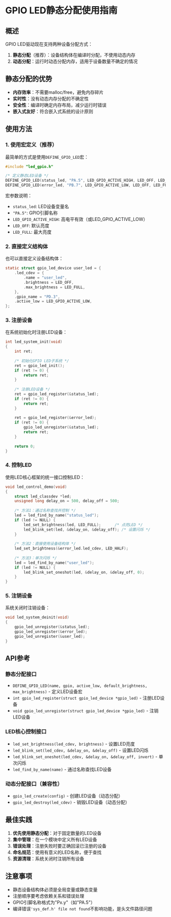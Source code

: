 # GPIO LED静态分配使用指南

## 概述

GPIO LED驱动现在支持两种设备分配方式：
1. **静态分配**（推荐）：设备结构体在编译时分配，不使用动态内存
2. **动态分配**：运行时动态分配内存，适用于设备数量不确定的情况

## 静态分配的优势

- **内存效率**：不需要malloc/free，避免内存碎片
- **实时性**：没有动态内存分配的不确定性
- **安全性**：编译时确定内存布局，减少运行时错误
- **嵌入式友好**：符合嵌入式系统的设计原则

## 使用方法

### 1. 使用宏定义（推荐）

最简单的方式是使用`DEFINE_GPIO_LED`宏：

```c
#include "led_gpio.h"

/* 定义静态LED设备 */
DEFINE_GPIO_LED(status_led, "PA.5", LED_GPIO_ACTIVE_HIGH, LED_OFF, LED_FULL);
DEFINE_GPIO_LED(error_led, "PB.7", LED_GPIO_ACTIVE_LOW, LED_OFF, LED_FULL);
```

宏参数说明：
- `status_led`: LED设备变量名
- `"PA.5"`: GPIO引脚名称
- `LED_GPIO_ACTIVE_HIGH`: 高电平有效（或LED_GPIO_ACTIVE_LOW）
- `LED_OFF`: 默认亮度
- `LED_FULL`: 最大亮度

### 2. 直接定义结构体

也可以直接定义设备结构体：

```c
static struct gpio_led_device user_led = {
    .led_cdev = {
        .name = "user_led",
        .brightness = LED_OFF,
        .max_brightness = LED_FULL,
    },
    .gpio_name = "PD.3",
    .active_low = LED_GPIO_ACTIVE_LOW,
};
```

### 3. 注册设备

在系统初始化时注册LED设备：

```c
int led_system_init(void)
{
    int ret;
    
    /* 初始化GPIO LED子系统 */
    ret = gpio_led_init();
    if (ret != 0) {
        return ret;
    }
    
    /* 注册LED设备 */
    ret = gpio_led_register(&status_led);
    if (ret != 0) {
        return ret;
    }
    
    ret = gpio_led_register(&error_led);
    if (ret != 0) {
        gpio_led_unregister(&status_led);
        return ret;
    }
    
    return 0;
}
```

### 4. 控制LED

使用LED核心框架的统一接口控制LED：

```c
void led_control_demo(void)
{
    struct led_classdev *led;
    unsigned long delay_on = 500, delay_off = 500;
    
    /* 方法1：通过名称查找并控制 */
    led = led_find_by_name("status_led");
    if (led != NULL) {
        led_set_brightness(led, LED_FULL);      /* 点亮LED */
        led_blink_set(led, &delay_on, &delay_off); /* 设置闪烁 */
    }
    
    /* 方法2：直接使用设备结构体 */
    led_set_brightness(&error_led.led_cdev, LED_HALF);
    
    /* 方法3：单次闪烁 */
    led = led_find_by_name("user_led");
    if (led != NULL) {
        led_blink_set_oneshot(led, &delay_on, &delay_off, 0);
    }
}
```

### 5. 注销设备

系统关闭时注销设备：

```c
void led_system_deinit(void)
{
    gpio_led_unregister(&status_led);
    gpio_led_unregister(&error_led);
    gpio_led_unregister(&user_led);
}
```

## API参考

### 静态分配接口

- `DEFINE_GPIO_LED(name, gpio, active_low, default_brightness, max_brightness)` - 定义LED设备宏
- `int gpio_led_register(struct gpio_led_device *gpio_led)` - 注册LED设备
- `void gpio_led_unregister(struct gpio_led_device *gpio_led)` - 注销LED设备

### LED核心控制接口

- `led_set_brightness(led_cdev, brightness)` - 设置LED亮度
- `led_blink_set(led_cdev, &delay_on, &delay_off)` - 设置LED闪烁
- `led_blink_set_oneshot(led_cdev, &delay_on, &delay_off, invert)` - 单次闪烁
- `led_find_by_name(name)` - 通过名称查找LED设备

### 动态分配接口（兼容性）

- `gpio_led_create(config)` - 创建LED设备（动态分配）
- `gpio_led_destroy(led_cdev)` - 销毁LED设备（动态分配）

## 最佳实践

1. **优先使用静态分配**：对于固定数量的LED设备
2. **集中管理**：在一个模块中定义所有LED设备
3. **错误处理**：注册失败时要正确回滚已注册的设备
4. **命名规范**：使用有意义的LED名称，便于查找
5. **资源清理**：系统关闭时注销所有设备

## 注意事项

- 静态设备结构体必须是全局变量或静态变量
- 注册顺序要考虑依赖关系和错误处理
- GPIO引脚名称格式为"Px.y"（如"PA.5"）
- 编译错误`'sys_def.h' file not found`不影响功能，是头文件路径问题 
